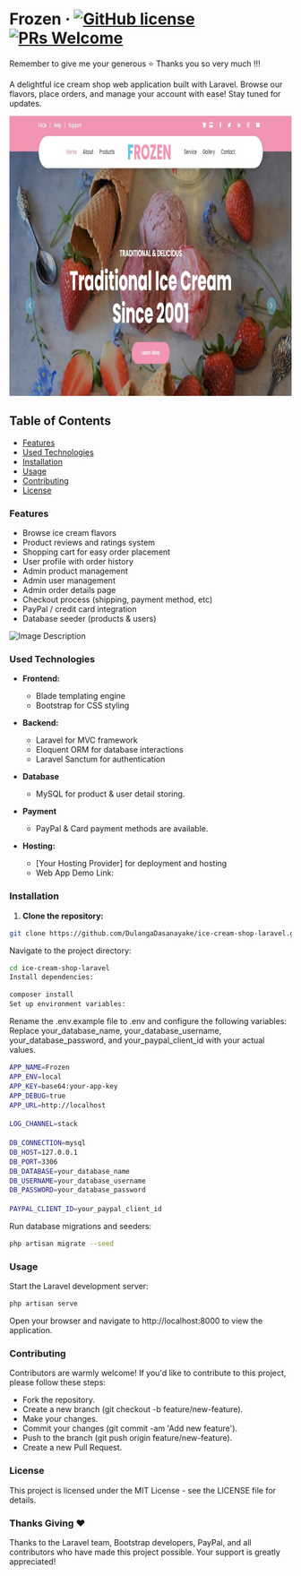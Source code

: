 # Frozen &middot; [![GitHub license](https://img.shields.io/badge/license-MIT-blue.svg)](https://github.com/DulangaDasanayake/ice-cream-shop-laravel/blob/main/LICENSE) [![PRs Welcome](https://img.shields.io/badge/PRs-welcome-brightgreen.svg)](https://github.com/DulangaDasanayake/ice-cream-shop-laravel/pulls)

Remember to give me your generous ⭐ Thanks you so very much !!!

A delightful ice cream shop web application built with Laravel. Browse our flavors, place orders, and manage your account with ease! Stay tuned for updates.

<img src="readmedata/home.JPG" alt="Image Description" width="800" height="500">

## Table of Contents

- [Features](#features)
- [Used Technologies](#used-technologies)
- [Installation](#installation)
- [Usage](#usage)
- [Contributing](#contributing)
- [License](#license)

### Features

- Browse ice cream flavors
- Product reviews and ratings system
- Shopping cart for easy order placement
- User profile with order history
- Admin product management
- Admin user management
- Admin order details page
- Checkout process (shipping, payment method, etc)
- PayPal / credit card integration
- Database seeder (products & users)

<img src="readmedata/product.JPG" alt="Image Description" width="800" height="500">

### Used Technologies

- **Frontend:**

  - Blade templating engine
  - Bootstrap for CSS styling

- **Backend:**

  - Laravel for MVC framework
  - Eloquent ORM for database interactions
  - Laravel Sanctum for authentication

- **Database**

  - MySQL for product & user detail storing.

- **Payment**

  - PayPal & Card payment methods are available.

- **Hosting:**

  - [Your Hosting Provider] for deployment and hosting
  - Web App Demo Link:

### Installation

1. **Clone the repository:**

```bash
git clone https://github.com/DulangaDasanayake/ice-cream-shop-laravel.git
```

Navigate to the project directory:

```bash
cd ice-cream-shop-laravel
Install dependencies:
```

```bash
composer install
Set up environment variables:
```

Rename the .env.example file to .env and configure the following variables:
Replace your_database_name, your_database_username, your_database_password, and your_paypal_client_id with your actual values.

```bash
APP_NAME=Frozen
APP_ENV=local
APP_KEY=base64:your-app-key
APP_DEBUG=true
APP_URL=http://localhost

LOG_CHANNEL=stack

DB_CONNECTION=mysql
DB_HOST=127.0.0.1
DB_PORT=3306
DB_DATABASE=your_database_name
DB_USERNAME=your_database_username
DB_PASSWORD=your_database_password

PAYPAL_CLIENT_ID=your_paypal_client_id
```

Run database migrations and seeders:

```bash
php artisan migrate --seed
```
### Usage
Start the Laravel development server:

```bash
php artisan serve
```

Open your browser and navigate to http://localhost:8000 to view the application.

### Contributing
Contributors are warmly welcome! If you'd like to contribute to this project, please follow these steps:

- Fork the repository.
- Create a new branch (git checkout -b feature/new-feature).
- Make your changes.
- Commit your changes (git commit -am 'Add new feature').
- Push to the branch (git push origin feature/new-feature).
- Create a new Pull Request.

### License
This project is licensed under the MIT License - see the LICENSE file for details.

### Thanks Giving ❤️
Thanks to the Laravel team, Bootstrap developers, PayPal, and all contributors who have made this project possible. Your support is greatly appreciated!
